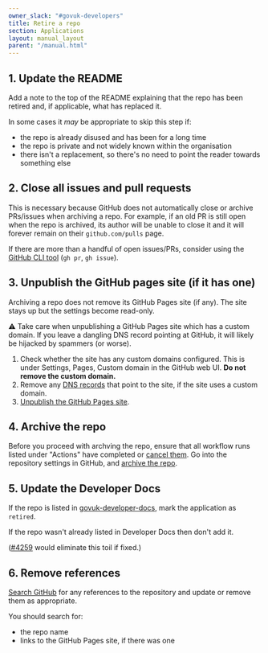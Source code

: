 ```yaml
---
owner_slack: "#govuk-developers"
title: Retire a repo
section: Applications
layout: manual_layout
parent: "/manual.html"
---
```


## 1. Update the README

Add a note to the top of the README explaining that the repo has been retired and, if applicable, what has replaced it.

In some cases it _may_ be appropriate to skip this step if:

- the repo is already disused and has been for a long time
- the repo is private and not widely known within the organisation
- there isn't a replacement, so there's no need to point the reader towards something else

## 2. Close all issues and pull requests

This is necessary because GitHub does not automatically close or archive PRs/issues when archiving a repo. For example, if an old PR is still open when the repo is archived, its author will be unable to close it and it will forever remain on their `github.com/pulls` page.

If there are more than a handful of open issues/PRs, consider using the [GitHub CLI tool](https://cli.github.com/) (`gh pr`, `gh issue`).

## 3. Unpublish the GitHub pages site (if it has one)

Archiving a repo does not remove its GitHub Pages site (if any). The site stays up but the settings become read-only.

⚠️ Take care when unpublishing a GitHub Pages site which has a custom domain. If you leave a dangling DNS record pointing at GitHub, it will likely be hijacked by spammers (or worse).

1. Check whether the site has any custom domains configured. This is under Settings, Pages, Custom domain in the GitHub web UI. **Do not remove the custom domain.**
1. Remove any [DNS records](/manual/dns.html) that point to the site, if the site uses a custom domain.
1. [Unpublish the GitHub Pages site](https://docs.github.com/en/pages/getting-started-with-github-pages/unpublishing-a-github-pages-site).

## 4. Archive the repo

Before you proceed with archving the repo, ensure that all workflow runs listed under "Actions" have completed or [cancel them](https://docs.github.com/en/actions/managing-workflow-runs-and-deployments/managing-workflow-runs/canceling-a-workflow#canceling-a-workflow-run).
Go into the repository settings in GitHub, and [archive the repo](https://github.com/blog/2460-archiving-repositories).

## 5. Update the Developer Docs

If the repo is listed in [govuk-developer-docs](https://github.com/alphagov/govuk-developer-docs/blob/main/data/repos.yml), mark the application as `retired`.

If the repo wasn't already listed in Developer Docs then don't add it.

([#4259](https://github.com/alphagov/govuk-developer-docs/issues/4259) would eliminate this toil if fixed.)

## 6. Remove references

[Search GitHub](https://github.com/search?q=org%3Aalphagov+panopticon&type=Code) for any references to the repository and update or remove them as appropriate.

You should search for:

- the repo name
- links to the GitHub Pages site, if there was one
